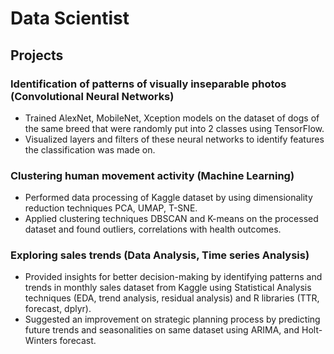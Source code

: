 # Data Scientist

## Projects
### Identification of patterns of visually inseparable photos (Convolutional Neural Networks)
- Trained AlexNet, MobileNet, Xception models on the dataset of dogs of the same breed that were randomly put into 2 classes using TensorFlow. 
- Visualized layers and filters of these neural networks to identify features the classification was made on. 

### Clustering human movement activity (Machine Learning)
- Performed data processing of Kaggle dataset by using dimensionality reduction techniques PCA, UMAP, T-SNE.
- Applied clustering techniques DBSCAN and K-means on the processed dataset and found outliers, correlations with health outcomes.

### Exploring sales trends (Data Analysis, Time series Analysis) 
- Provided insights for better decision-making by identifying patterns and trends in monthly sales dataset from Kaggle using Statistical Analysis techniques (EDA, trend analysis, residual analysis) and R libraries (TTR, forecast, dplyr). 
- Suggested an improvement on strategic planning process by predicting future trends and seasonalities on same dataset using ARIMA, and Holt-Winters forecast.
